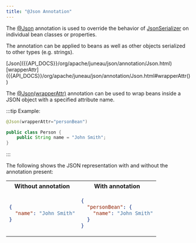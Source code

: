 ```yaml
---
title: "@Json Annotation"
---
```


The [@Json]({{API_DOCS}}/org/apache/juneau/json/annotation/Json.html) annotation is used to override the behavior of [JsonSerializer]({{API_DOCS}}/org/apache/juneau/json/JsonSerializer.html) on individual bean classes or properties.

The annotation can be applied to beans as well as other objects serialized to other types (e.g. strings).

<tree>
<node-0><java-annotation>[Json]({{API_DOCS}}/org/apache/juneau/json/annotation/Json.html)</java-annotation></node-0>
<node-1><java-method-annotation>[wrapperAttr]({{API_DOCS}}/org/apache/juneau/json/annotation/Json.html#wrapperAttr())</java-method-annotation></node-1>
</tree>

The [@Json(wrapperAttr)]({{API_DOCS}}/org/apache/juneau/json/annotation/Json.html#wrapperAttr()) annotation can be used
to wrap beans inside a JSON object with a specified attribute name.

:::tip Example:
```java
@Json(wrapperAttr="personBean")

public class Person {
    public String name = "John Smith";
}
```
:::

The following shows the JSON representation with and without the annotation present:

<table class="code-table">
<tr>
<th>Without annotation</th>
<th>With annotation</th>
</tr>
<tr>
<td>

```json
{
  "name": "John Smith"
}
```

</td>
<td>

```json
{
  "personBean": {
    "name": "John Smith"
  }
}
```

</td>
</tr>
</table>